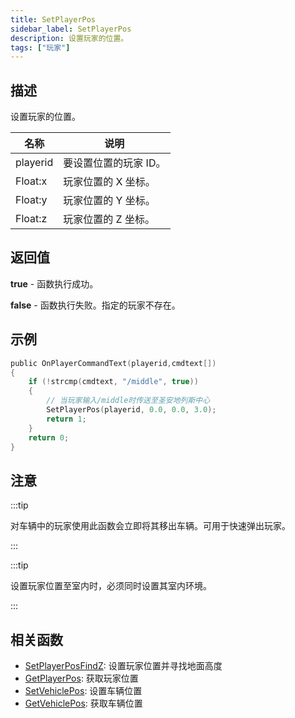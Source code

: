 ```yaml
---
title: SetPlayerPos
sidebar_label: SetPlayerPos
description: 设置玩家的位置。
tags: ["玩家"]
---
```


## 描述

设置玩家的位置。

| 名称     | 说明                  |
| -------- | --------------------- |
| playerid | 要设置位置的玩家 ID。 |
| Float:x  | 玩家位置的 X 坐标。   |
| Float:y  | 玩家位置的 Y 坐标。   |
| Float:z  | 玩家位置的 Z 坐标。   |

## 返回值

**true** - 函数执行成功。

**false** - 函数执行失败。指定的玩家不存在。

## 示例

```c
public OnPlayerCommandText(playerid,cmdtext[])
{
    if (!strcmp(cmdtext, "/middle", true))
    {
        // 当玩家输入/middle时传送至圣安地列斯中心
        SetPlayerPos(playerid, 0.0, 0.0, 3.0);
        return 1;
    }
    return 0;
}
```

## 注意

:::tip

对车辆中的玩家使用此函数会立即将其移出车辆。可用于快速弹出玩家。

:::

:::tip

设置玩家位置至室内时，必须同时设置其室内环境。

:::

## 相关函数

- [SetPlayerPosFindZ](SetPlayerPosFindZ): 设置玩家位置并寻找地面高度
- [GetPlayerPos](GetPlayerPos): 获取玩家位置
- [SetVehiclePos](SetVehiclePos): 设置车辆位置
- [GetVehiclePos](GetVehiclePos): 获取车辆位置
